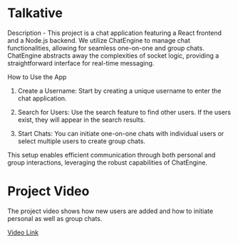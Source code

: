 # Talkative

Description - 
This project is a chat application featuring a React frontend and a Node.js backend. We utilize ChatEngine to manage chat functionalities, allowing for seamless one-on-one and group chats. ChatEngine abstracts away the complexities of socket logic, providing a straightforward interface for real-time messaging.

How to Use the App
1. Create a Username: Start by creating a unique username to enter the chat application.

2. Search for Users: Use the search feature to find other users. If the users exist, they will appear in the search results.

3. Start Chats: You can initiate one-on-one chats with individual users or select multiple users to create group chats.

This setup enables efficient communication through both personal and group interactions, leveraging the robust capabilities of ChatEngine.

# Project Video
The project video shows how new users are added and how to initiate personal as well as group chats.

[Video Link](https://drive.google.com/file/d/1UmjPiX9vv3ep0JwkXqirxffFQGvShpzy/view?usp=sharing)
